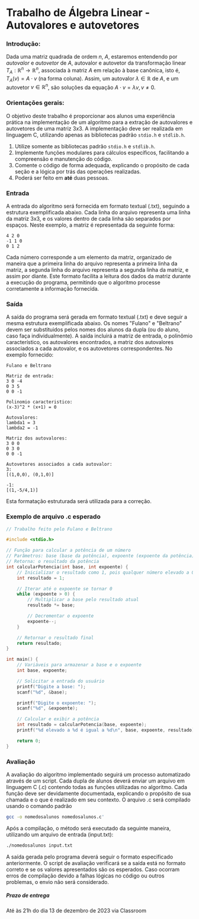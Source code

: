 # Trabalho de Álgebra Linear - Autovalores e autovetores

### Introdução: 

Dada uma matriz quadrada de ordem $n$, $A$, estaremos entendendo por _autovalor_ e _autovetor_ de $A$, autovalor e autovetor da transformação linear $T_A:\mathbb{R}^n \rightarrow \mathbb{R}^n$, associada à matriz $A$ em relação à base canônica, isto é, $T_A (v) = A \cdot v$ (na forma coluna). Assim, um autovalor $\lambda \in \mathbb{R}$ de $A$, e um autovetor $v \in \mathbb{R}^n$, são soluções da equação $A \cdot v = \lambda v, v \neq 0$.


### Orientações gerais:
O objetivo deste trabalho é proporcionar aos alunos uma experiência prática na implementação de um algoritmo para a extração de autovalores e autovetores de uma matriz $3x3$. A implementação deve ser realizada em linguagem C, utilizando apenas as bibliotecas padrão `stdio.h` e `stdlib.h`.

1. Utilize somente as bibliotecas padrão `stdio.h` e `stdlib.h`.
2. Implemente funções modulares para cálculos específicos, facilitando a compreensão e manutenção do código.
3. Comente o código de forma adequada, explicando o propósito de cada seção e a lógica por trás das operações realizadas.
4. Poderá ser feito em **até** duas pessoas.


### Entrada
A entrada do algoritmo será fornecida em formato textual (.txt), seguindo a estrutura exemplificada abaixo. Cada linha do arquivo representa uma linha da matriz 3x3, e os valores dentro de cada linha são separados por espaços. Neste exemplo, a matriz é representada da seguinte forma:
```
4 2 0
-1 1 0
0 1 2
```
Cada número corresponde a um elemento da matriz, organizado de maneira que a primeira linha do arquivo representa a primeira linha da matriz, a segunda linha do arquivo representa a segunda linha da matriz, e assim por diante. Este formato facilita a leitura dos dados da matriz durante a execução do programa, permitindo que o algoritmo processe corretamente a informação fornecida.

### Saída
A saída do programa será gerada em formato textual (.txt) e deve seguir a mesma estrutura exemplificada abaixo. Os nomes "Fulano" e "Beltrano" devem ser substituidos pelos nomes dos alunos da dupla (ou do aluno, caso faça individualmente). A saída incluirá a matriz de entrada, o polinômio característico, os autovalores encontrados, a matriz dos autovalores associados a cada autovalor, e os autovetores correspondentes. No exemplo fornecido:

```
Fulano e Beltrano

Matriz de entrada:
3 0 -4
0 3 5
0 0 -1

Polinomio caracteristico:
(x-3)^2 * (x+1) = 0

Autovalores:
lambda1 = 3
lambda2 = -1

Matriz dos autovalores:
3 0 0
0 3 0
0 0 -1

Autovetores associados a cada autovalor:
3:
[(1,0,0), (0,1,0)]

-1:
[(1,-5/4,1)]
```

Esta formatação estruturada será utilizada para a correção.

### Exemplo de arquivo .c esperado
```c
// Trabalho feito pelo Fulano e Beltrano

#include <stdio.h>

// Função para calcular a potência de um número
// Parâmetros: base (base da potência), expoente (expoente da potência)
// Retorna: o resultado da potência
int calcularPotencia(int base, int expoente) {
    // Inicializar o resultado como 1, pois qualquer número elevado a 0 é 1
    int resultado = 1;

    // Iterar até o expoente se tornar 0
    while (expoente > 0) {
        // Multiplicar a base pelo resultado atual
        resultado *= base;

        // Decrementar o expoente
        expoente--;
    }

    // Retornar o resultado final
    return resultado;
}

int main() {
    // Variáveis para armazenar a base e o expoente
    int base, expoente;

    // Solicitar a entrada do usuário
    printf("Digite a base: ");
    scanf("%d", &base);

    printf("Digite o expoente: ");
    scanf("%d", &expoente);

    // Calcular e exibir a potência
    int resultado = calcularPotencia(base, expoente);
    printf("%d elevado a %d é igual a %d\n", base, expoente, resultado);

    return 0;
}
```

### Avaliação
A avaliação do algoritmo implementado seguirá um processo automatizado através de um script. Cada dupla de alunos deverá enviar um arquivo em linguagem C (.c) contendo todas as funções utilizadas no algoritmo. Cada função deve ser devidamente documentada, explicando o propósito de sua chamada e o que é realizado em seu contexto. O arquivo .c será compilado usando o comando padrão 

```bash
gcc -o nomedosalunos nomedosalunos.c'
```

Após a compilação, o método será executado da seguinte maneira, utilizando um arquivo de entrada (input.txt):
```bash
./nomedosalunos input.txt
```

A saída gerada pelo programa deverá seguir o formato especificado anteriormente. O script de avaliação verificará se a saída está no formato correto e se os valores apresentados são os esperados.
Caso ocorram erros de compilação devido a falhas lógicas no código ou outros problemas, o envio não será considerado.

##### Prazo de entrega
Até às 21h do dia 13 de dezembro de 2023 via Classroom

